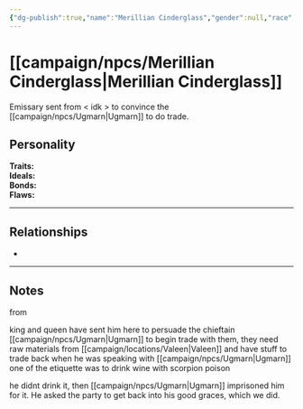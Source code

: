 ```yaml
---
{"dg-publish":true,"name":"Merillian Cinderglass","gender":null,"race":null,"class":null,"level":null,"alignment":null,"background":null,"role":null,"status":null,"current_location":null,"affiliation":null,"first_appearance":null,"description":null,"tags":["character","npc"],"permalink":"/campaign/npcs/merillian-cinderglass/","dgPassFrontmatter":true,"noteIcon":"","created":"2025-10-26T12:28:00.177-07:00","updated":"2025-10-27T13:38:36.198-07:00"}
---
```


# [[campaign/npcs/Merillian Cinderglass\|Merillian Cinderglass]]
Emissary sent from < idk > to convince the [[campaign/npcs/Ugmarn\|Ugmarn]] to do trade. 

## Personality
**Traits:**  
**Ideals:**  
**Bonds:**  
**Flaws:**  

---

## Relationships
- 

---

## Notes
from 

king and queen have sent him here to persuade the chieftain
 [[campaign/npcs/Ugmarn\|Ugmarn]] to begin trade with them, they need raw materials from [[campaign/locations/Valeen\|Valeen]] and have stuff to trade back
when he was speaking with [[campaign/npcs/Ugmarn\|Ugmarn]] one of the etiquette was to drink wine with scorpion poison

he didnt drink it, then [[campaign/npcs/Ugmarn\|Ugmarn]] imprisoned him for it. He asked the party to get back into his good graces, which we did. 